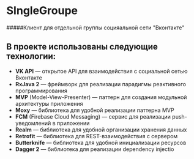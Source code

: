 # SIngleGroupe
#####Клиент для отдельной группы социяальной сети "Вконтакте"

В проекте использованы следующие технологии:
-
* **VK API** — открытое API для взаимодействия с социальной сетью Вконтакте
* **RxJava 2** — фреймворк для реализации парадигмы реактивного программирования
* **MVP** (Model-View-Presenter) — паттерн для создания модульной архитектуры приложения
* **Moxy**  — библиотека для удобной реализации паттерна MVP
* **FCM** (Firebase Cloud Messaging) — сервис для реализации push-уведомлений в приложении
* **Realm** — библиотека для удобной организации хранения данных
* **Retrofit** — библиотека для REST-взаимодействия с сервером
* **Butterknife** — библиотека для удобной инициализации ресурсов
* **Dagger 2** — библиотека для реализации dependency injectio

